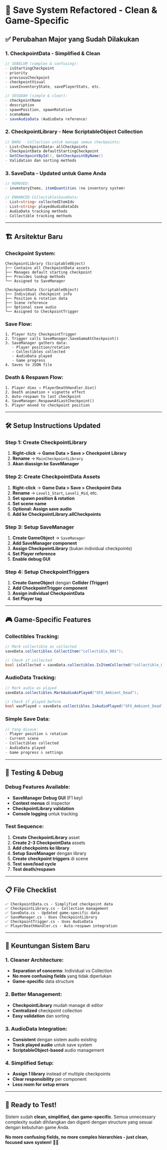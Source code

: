 # 🎯 Save System Refactored - Clean & Game-Specific

## ✅ **Perubahan Major yang Sudah Dilakukan**

### **1. CheckpointData - Simplified & Clean**
```csharp
// SEBELUM (complex & confusing):
- isStartingCheckpoint 
- priority
- previousCheckpoint  
- checkpointVisual
- saveInventoryState, savePlayerStats, etc.

// SESUDAH (simple & clear):
- checkpointName
- description  
- spawnPosition, spawnRotation
- sceneName
- saveAudioData (AudioData reference)
```

### **2. CheckpointLibrary - New ScriptableObject Collection**
```csharp
// BARU - Collection untuk manage semua checkpoints:
- List<CheckpointData> allCheckpoints
- CheckpointData defaultStartingCheckpoint
- GetCheckpointById(), GetCheckpointByName()
- Validation dan sorting methods
```

### **3. SaveData - Updated untuk Game Anda**
```csharp
// REMOVED:
- inventoryItems, itemQuantities (no inventory system)

// ENHANCED CollectiblesSaveData:
- List<string> collectedItemIds 
- List<string> playedAudioDataIds  
- AudioData tracking methods
- Collectible tracking methods
```

---

## 🏗️ **Arsitektur Baru**

### **Checkpoint System:**
```
CheckpointLibrary (ScriptableObject)
├── Contains all CheckpointData assets
├── Manages default starting checkpoint  
├── Provides lookup methods
└── Assigned to SaveManager

CheckpointData (ScriptableObject)  
├── Individual checkpoint info
├── Position & rotation data
├── Scene reference
├── Optional save audio
└── Assigned to CheckpointTrigger
```

### **Save Flow:**
```
1. Player hits CheckpointTrigger
2. Trigger calls SaveManager.SaveGameAtCheckpoint()
3. SaveManager gathers data:
   - Player position/rotation  
   - Collectibles collected
   - AudioData played
   - Game progress
4. Saves to JSON file
```

### **Death & Respawn Flow:**
```
1. Player dies → PlayerDeathHandler.Die()
2. Death animation + vignette effect
3. Auto-respawn to last checkpoint
4. SaveManager.RespawnAtLastCheckpoint()
5. Player moved to checkpoint position
```

---

## 🛠️ **Setup Instructions Updated**

### **Step 1: Create CheckpointLibrary**
1. **Right-click** → **Game Data > Save > Checkpoint Library**  
2. **Rename** → `MainCheckpointLibrary`
3. **Akan diassign ke SaveManager**

### **Step 2: Create CheckpointData Assets**  
1. **Right-click** → **Game Data > Save > Checkpoint Data**
2. **Rename** → `Level1_Start`, `Level1_Mid`, etc.
3. **Set spawn position & rotation**
4. **Set scene name**
5. **Optional: Assign save audio**
6. **Add ke CheckpointLibrary.allCheckpoints**

### **Step 3: Setup SaveManager**
1. **Create GameObject** → `SaveManager`
2. **Add SaveManager component** 
3. **Assign CheckpointLibrary** (bukan individual checkpoints)
4. **Set Player reference**
5. **Enable debug GUI**

### **Step 4: Setup CheckpointTriggers**
1. **Create GameObject** dengan **Collider (Trigger)**
2. **Add CheckpointTrigger component**
3. **Assign individual CheckpointData**
4. **Set Player tag**

---

## 🎮 **Game-Specific Features**

### **Collectibles Tracking:**
```csharp
// Mark collectible as collected
saveData.collectibles.CollectItem("collectible_001");

// Check if collected
bool isCollected = saveData.collectibles.IsItemCollected("collectible_001");
```

### **AudioData Tracking:**
```csharp  
// Mark audio as played
saveData.collectibles.MarkAudioAsPlayed("SFX_Ambient_Dead");

// Check if played before
bool wasPlayed = saveData.collectibles.IsAudioPlayed("SFX_Ambient_Dead");
```

### **Simple Save Data:**
```csharp
// Yang disave:
- Player position & rotation
- Current scene  
- Collectibles collected
- AudioData played
- Game progress & settings
```

---

## 🧪 **Testing & Debug**

### **Debug Features Available:**
- **SaveManager Debug GUI** (F1 key)
- **Context menus** di inspector
- **CheckpointLibrary validation**
- **Console logging** untuk tracking

### **Test Sequence:**
1. **Create CheckpointLibrary** asset
2. **Create 2-3 CheckpointData** assets  
3. **Add checkpoints ke library**
4. **Setup SaveManager** dengan library
5. **Create checkpoint triggers** di scene
6. **Test save/load cycle**
7. **Test death/respawn**

---

## 📋 **File Checklist**

```
✅ CheckpointData.cs - Simplified checkpoint data
✅ CheckpointLibrary.cs - Collection management  
✅ SaveData.cs - Updated game-specific data
✅ SaveManager.cs - Uses CheckpointLibrary
✅ CheckpointTrigger.cs - Uses AudioData
✅ PlayerDeathHandler.cs - Auto-respawn integration
```

---

## 🎯 **Keuntungan Sistem Baru**

### **1. Cleaner Architecture:**
- **Separation of concerns**: Individual vs Collection
- **No more confusing fields** yang tidak diperlukan
- **Game-specific** data structure

### **2. Better Management:**
- **CheckpointLibrary** mudah manage di editor
- **Centralized** checkpoint collection
- **Easy validation** dan sorting

### **3. AudioData Integration:**
- **Consistent** dengan sistem audio existing
- **Track played audio** untuk save system
- **ScriptableObject-based** audio management

### **4. Simplified Setup:**
- **Assign 1 library** instead of multiple checkpoints
- **Clear responsibility** per component
- **Less room for setup errors**

---

## 🚀 **Ready to Test!**

Sistem sudah **clean, simplified, dan game-specific**. Semua unnecessary complexity sudah dihilangkan dan diganti dengan structure yang sesuai dengan kebutuhan game Anda.

**No more confusing fields, no more complex hierarchies - just clean, focused save system!** 💾✨
